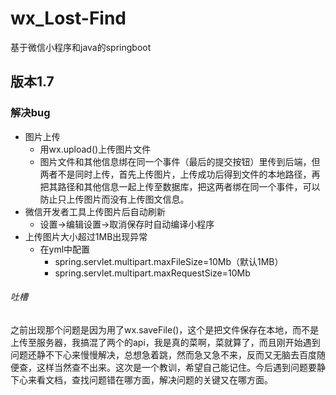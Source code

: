 # wx_Lost-Find
基于微信小程序和java的springboot

## 版本1.7

### 解决bug
* 图片上传
  * 用wx.upload()上传图片文件
  * 图片文件和其他信息绑在同一个事件（最后的提交按钮）里传到后端，但两者不是同时上传，首先上传图片，上传成功后得到文件的本地路径，再把其路径和其他信息一起上传至数据库，把这两者绑在同一个事件，可以防止只上传图片而没有上传图文信息。
* 微信开发者工具上传图片后自动刷新
  * 设置->编辑设置->取消保存时自动编译小程序
* 上传图片大小超过1MB出现异常
  * 在yml中配置
    * spring.servlet.multipart.maxFileSize=10Mb（默认1MB） 
    * spring.servlet.multipart.maxRequestSize=10Mb

###### 吐槽
之前出现那个问题是因为用了wx.saveFile()，这个是把文件保存在本地，而不是上传至服务器，我搞混了两个的api，我是真的菜啊，菜就算了，而且刚开始遇到问题还静不下心来慢慢解决，总想急着跳，然而急又急不来，反而又无脑去百度随便查，这样当然查不出来。这次是一个教训，希望自己能记住。今后遇到问题要静下心来看文档，查找问题错在哪方面，解决问题的关键又在哪方面。
